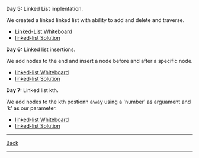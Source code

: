 **Day 5:** Linked List implentation.

We created a linked linked list with ability to add and delete and traverse.

- [Linked-List Whiteboard](/assets/Linked-lists.png)
- [linked-list Solution](linked-list.js)

**Day 6:** Linked list insertions.

We add nodes to the end and insert a node before and after a specific node.

- [linked-list Whiteboard](/assets/Linked-lists.png)
- [linked-list Solution](linked-list.js)

**Day 7:** Linked list kth.

We add nodes to the kth postionn away using a 'number' as arguament and 'k' as our parameter.

- [linked-list Whiteboard](/assets/linked-list-kth.png)
- [linked-list Solution](linked-list.js)

---
[Back](/README.md)

---
